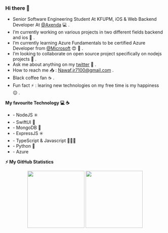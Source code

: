 ### Hi there 👋

<!-- **NawafSwe/NawafSwe** is a ✨ _special_ ✨ repository because its `README.md` (this file) appears on your GitHub profile. !-->
- Senior Software Engineering Student At KFUPM, iOS & Web Backend Developer At <a href="https://github.com/axenda">@Axenda</a> 💻 .
- I’m currently working on various projects in two different fields backend and ios 🔭 .
- I’m currently learning Azure Fundamentals to be certified Azure Developer from <a href="https://github.com/microsoft">@Microsoft</a> 😍 🌱 .
- I’m looking to collaborate on open source project specifically on nodejs projects 👯 .
- Ask me about anything on my <a href="https://twitter.com/Nawaf_B_910">twitter</a> 💬 .
- How to reach me 📥 : Nawaf.jr7100@gmail.com .
- Black coffee fan ☕️ .
- Fun fact ⚡ : learing new technologies on my free time is my happiness 😌 .

<!--  Tech I use !-->
<b> My favourite Technology 💻 ☕️</b>
<div>
  <ul>
    
<li>- NodeJS ✳️ </li>
<li>- SwiftUI 🍎 </li>
<li>- MongoDB 🍃
<li>- ExpressJS ✳️
<li>- TypeScript & Javascript 🦸🏻‍♂️</li>
<li>- Python 🐍</li>
<li>- Azure <img height="15px" width="15px" src="https://www.flaticon.com/svg/vstatic/svg/732/732221.svg?token=exp=1615649069~hmac=1819309f200419122d341bfcbfc0b349"/> </li>
  </ul>
</div>

<b>⚡ My GitHub Statistics</b>

<p align="center">
<img height="180em" src="https://github-readme-stats.vercel.app/api?username=NawafSwe&show_icons=true&hide_border=true&theme=vue-dark" />

<!-- Most Used Languages -->
<img height="180em" src="https://github-readme-stats.vercel.app/api/top-langs/?username=NawafSwe&show_icons=true&hide_border=true&layout=compact&langs_count=8&theme=vue-dark"/>

</p>
